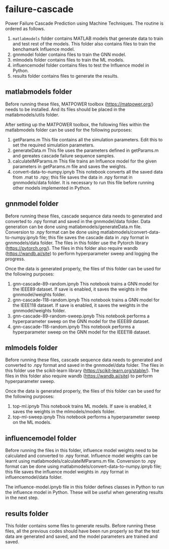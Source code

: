 # failure-cascade
Power Failure Cascade Prediction using Machine Techniques. The routine is ordered as follows.

1. `matlabmodels` folder contains MATLAB models that generate data to train and test rest of the models. This folder also contains files to train the benchamark Influence model.
2. gnnmodel folder contains files to train the GNN model.
3. mlmodels folder contains files to train the ML models.
4. influencemodel folder contains  files to test the Influence model in Python.
5. results folder contains files to generate the results.

## matlabmodels folder
Before running these files, MATPOWER toolbox (https://matpower.org/) needs to be installed. And its files should be placed in the matlabmodels/utils folder. 

After setting up the MATPOWER toolbox, the following files within the matlabmodels folder can be used for the following purposes:
1. getParams.m This file contains all the simulation parameters. Edit this to set the required simulation parameters.
2. generateData.m This file uses the parameters defined in getParams.m and gereates cascade failure sequence samples.
3. calculateIMParams.m This file trains an Influence model for the given parameters in getParams.m file and saves the weights.
4. convert-data-to-numpy.ipnyb This notebook converts all the saved data from .mat to .npy; this file saves the data in .npy format in gnnmodels/data folder. It is necessary to run this file before running other models implemented in Python.


## gnnmodel folder
Before running these files, cascade sequence data needs to generated and converted to .npy format and saved in the gnnmodel/data folder. Data generation can be done using matlabmodels/generateData.m file. Conversion to .npy format can be done using matlabmodels/convert-data-to-numpy.ipnyb file; this file saves the cascade data in .npy format in gnnmodels/data folder. The files in this folder use the Pytorch library (https://pytorch.org/). The files in this folder also require wandb (https://wandb.ai/site) to perform hyperparameter sweep and logging the progress.

Once the data is generated properly, the files of this folder can be used for the following purposes:
1. gnn-cascade-89-random.ipnyb This notebook trains a GNN model for the IEEE89 dataset. If save is enabled, it saves the weights in the gnnmodel/weights folder.
2. gnn-cascade-118-random.ipnyb This notebook trains a GNN model for the IEEE118 dataset. If save is enabled, it saves the weights in the gnnmodel/weights folder.
3. gnn-cascade-89-random-sweep.ipnyb This notebook performs a hyperparameter sweep on the GNN model for the IEEE89 dataset. 
4. gnn-cascade-118-random.ipnyb This notebook performs a hyperparameter sweep on the GNN model for the IEEE118 dataset.

## mlmodels folder
Before running these files, cascade sequence data needs to generated and converted to .npy format and saved in the gnnmodel/data folder. The files in this folder use the scikit-learn library (https://scikit-learn.org/stable/). The files in this folder also require wandb (https://wandb.ai/site) to perform hyperparameter sweep.

Once the data is generated properly, the files of this folder can be used for the following purposes:
1. top-ml.ipnyb This notebook trains ML models. If save is enabled, it saves the weights in the mlmodels/models folder.
3. top-ml-sweep.ipnyb This notebook performs a hyperparameter sweep on the ML models.

## influencemodel folder
Before running the files in this folder, influence model weights need to be calculated and converted to .npy format. Influence model weights can be learnt using matlabmodels/calculateIMParams.m file. Conversion to .npy format can be done using matlabmodels/convert-data-to-numpy.ipnyb file; this file saves the influence model weights in .npy format in influencemodel/data folder.

The influence-model.ipnyb file in this folder defines classes in Python to run the influence model in Python. These will be useful when generating results in the next step.

## results folder
This folder contains some files to generate results. Before running these files, all the previous codes should have been run properly so that the test data are generated and saved, and the model parameters are trained and saved. 
